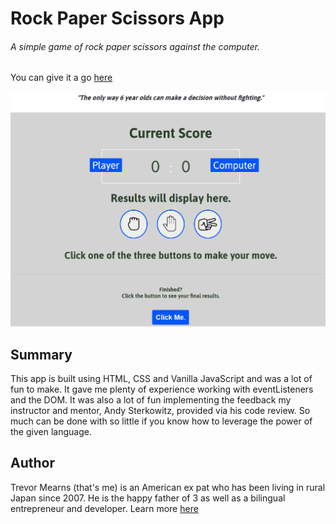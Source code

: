 ﻿# Rock Paper Scissors App
 
 ######  A simple game of rock paper scissors against the computer.
 
 You can give it a go [here](https://trevorton27.github.io/rock-paper-scissors/)
 
 ![](rock-scissors-paper%20screenshot.png)
 
 
## Summary
This app is built using HTML, CSS and Vanilla JavaScript and was a lot of fun to make. It gave me plenty of experience working with eventListeners and the DOM. It was also a lot of fun implementing the feedback my instructor and mentor, Andy Sterkowitz, provided via his code review. So much can be done with so little if you know how to leverage the power of the given language.

## Author
Trevor Mearns (that's me) is an American ex pat who has been living in rural Japan since 2007. He is the happy father of 3 as well as a bilingual entrepreneur and developer. Learn more [here](https://trevormearns.com/)
